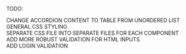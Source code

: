 TODO:

CHANGE ACCORDION CONTENT TO TABLE FROM UNORDERED LIST <br/>
GENERAL CSS STYLING <br/>
SEPARATE CSS FILE INTO SEPARATE FILES FOR EACH COMPONENT <br/>
ADD MORE ROBUST VALIDATION FOR HTML INPUTS <br/>
ADD LOGIN VALIDATION <br/>
